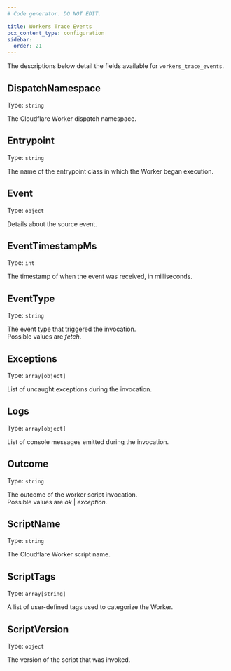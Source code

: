 ```yaml
---
# Code generator. DO NOT EDIT.

title: Workers Trace Events
pcx_content_type: configuration
sidebar:
  order: 21
---
```


The descriptions below detail the fields available for `workers_trace_events`.

## DispatchNamespace

Type: `string`

The Cloudflare Worker dispatch namespace.

## Entrypoint

Type: `string`

The name of the entrypoint class in which the Worker began execution.

## Event

Type: `object`

Details about the source event.

## EventTimestampMs

Type: `int`

The timestamp of when the event was received, in milliseconds.

## EventType

Type: `string`

The event type that triggered the invocation. <br />Possible values are <em>fetch</em>.

## Exceptions

Type: `array[object]`

List of uncaught exceptions during the invocation.

## Logs

Type: `array[object]`

List of console messages emitted during the invocation.

## Outcome

Type: `string`

The outcome of the worker script invocation. <br />Possible values are <em>ok</em> \| <em>exception</em>.

## ScriptName

Type: `string`

The Cloudflare Worker script name.

## ScriptTags

Type: `array[string]`

A list of user-defined tags used to categorize the Worker.

## ScriptVersion

Type: `object`

The version of the script that was invoked.
